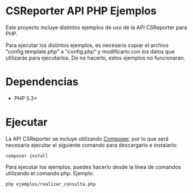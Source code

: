 # CSReporter API PHP Ejemplos

Este proyecto incluye distintos ejemplos de uso de la API CSReporter para PHP.

Para ejecutar los distintos ejemplos, es necesario copiar el archivo 
"config.template.php" a "config.php" y modificarlo con los datos que
utilizarás para ejecutarlos. De no hacerlo, estos ejemplos no funcionarán.

# Dependencias

* PHP 5.3+

# Ejecutar

La API CSReporter se incluye utilizando [Composer](https://getcomposer.org/), por
lo que será necesario ejecutar el siguiente comando para descargarlo e instalarlo:

    composer install

Para ejecutar los ejemplos, puedes hacerlo desde la línea de comandos 
utilizando el comando php. Ejemplo:

    php ejemplos/realizar_consulta.php